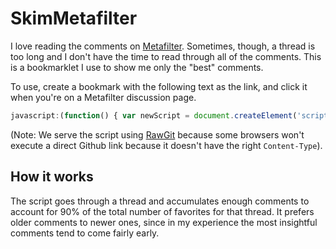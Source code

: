 # SkimMetafilter

I love reading the comments on [Metafilter](http://www.metafilter.com). Sometimes, though, a thread is too long and I don't have the time to read through all of the comments. This is a bookmarklet I use to show me only the "best" comments.

To use, create a bookmark with the following text as the link, and click it when you're on a Metafilter discussion page.

```javascript
javascript:(function() { var newScript = document.createElement('script'); newScript.src = 'https://cdn.rawgit.com/daveliepmann/SkimMetafilter/01df220718286ce19e53d28776ef0bffc611d21b/SkimMetafilter.js'; document.body.appendChild(newScript); })()
```

(Note: We serve the script using [RawGit](https://rawgit.com/) because some browsers won't execute
a direct Github link because it doesn't have the right `Content-Type`).

## How it works

The script goes through a thread and accumulates enough comments to account for 90% of the total number of favorites for that thread. It prefers older comments to newer ones, since in my experience the most insightful comments tend to come fairly early.
